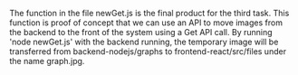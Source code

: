 The function in the file newGet.js is the final product for the third task. This function is proof of concept that we can use an API to move images from the backend to the front of the system using a Get API call. By running 'node newGet.js' with the backend running, the temporary image will be transferred from backend-nodejs/graphs to frontend-react/src/files under the name graph.jpg.
